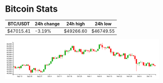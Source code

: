 # Bitcoin Stats

BTC/USDT|24h change|24h high|24h low|
|---|---|---|---|
|$47015.41|-3.19%|$49266.60|$46749.55|

<img src="./chart.svg">

